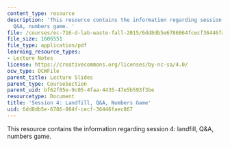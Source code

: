 ```yaml
---
content_type: resource
description: 'This resource contains the information regarding session 4: landfill,
  Q&A, numbers game. '
file: /courses/ec-716-d-lab-waste-fall-2015/6dd8db5e6786864fcecf36446faec867_MITEC_716F15_Session4.pdf
file_size: 1606551
file_type: application/pdf
learning_resource_types:
- Lecture Notes
license: https://creativecommons.org/licenses/by-nc-sa/4.0/
ocw_type: OCWFile
parent_title: Lecture Slides
parent_type: CourseSection
parent_uid: bf62f05e-9c05-4faa-4435-47e5b593f3be
resourcetype: Document
title: 'Session 4: Landfill, Q&A, Numbers Game'
uid: 6dd8db5e-6786-864f-cecf-36446faec867
---
```

This resource contains the information regarding session 4: landfill, Q&A, numbers game. 